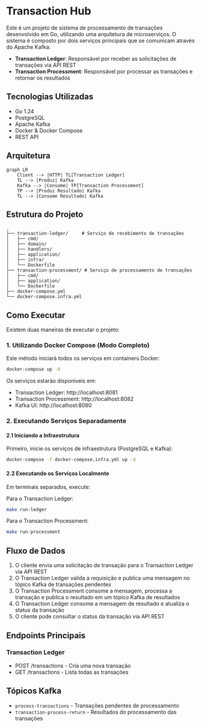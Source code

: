 # Transaction Hub

Este é um projeto de sistema de processamento de transações desenvolvido em Go, utilizando uma arquitetura de microserviços. O sistema é composto por dois serviços principais que se comunicam através do Apache Kafka:

- **Transaction Ledger**: Responsável por receber as solicitações de transações via API REST
- **Transaction Processment**: Responsável por processar as transações e retornar os resultados

## Tecnologias Utilizadas

- Go 1.24
- PostgreSQL
- Apache Kafka
- Docker & Docker Compose
- REST API

## Arquitetura

```mermaid
graph LR
    Client --> |HTTP| TL[Transaction Ledger]
    TL --> |Produz| Kafka
    Kafka --> |Consome| TP[Transaction Processment]
    TP --> |Produz Resultado| Kafka
    TL --> |Consome Resultado| Kafka
```

## Estrutura do Projeto

```
.
├── transaction-ledger/     # Serviço de recebimento de transações
│   ├── cmd/
│   ├── domain/
│   ├── handlers/
│   ├── application/
│   ├── infra/
│   └── Dockerfile
├── transaction-processment/ # Serviço de processamento de transações
│   ├── cmd/
│   ├── application/
│   └── Dockerfile
├── docker-compose.yml
└── docker-compose.infra.yml
```

## Como Executar

Existem duas maneiras de executar o projeto:

### 1. Utilizando Docker Compose (Modo Completo)

Este método iniciará todos os serviços em containers Docker:

```bash
docker-compose up -d
```

Os serviços estarão disponíveis em:

- Transaction Ledger: http://localhost:8081
- Transaction Processment: http://localhost:8082
- Kafka UI: http://localhost:8080

### 2. Executando Serviços Separadamente

#### 2.1 Iniciando a Infraestrutura

Primeiro, inicie os serviços de infraestrutura (PostgreSQL e Kafka):

```bash
docker-compose -f docker-compose.infra.yml up -d
```

#### 2.2 Executando os Serviços Localmente

Em terminais separados, execute:

Para o Transaction Ledger:

```bash
make run-ledger
```

Para o Transaction Processment:

```bash
make run-processment
```

## Fluxo de Dados

1. O cliente envia uma solicitação de transação para o Transaction Ledger via API REST
2. O Transaction Ledger valida a requisição e publica uma mensagem no tópico Kafka de transações pendentes
3. O Transaction Processment consome a mensagem, processa a transação e publica o resultado em um tópico Kafka de resultados
4. O Transaction Ledger consome a mensagem de resultado e atualiza o status da transação
5. O cliente pode consultar o status da transação via API REST

## Endpoints Principais

### Transaction Ledger

- POST /transactions - Cria uma nova transação
- GET /transactions - Lista todas as transações

## Tópicos Kafka

- `process-transactions` - Transações pendentes de processamento
- `transaction-process-return` - Resultados do processamento das transações
